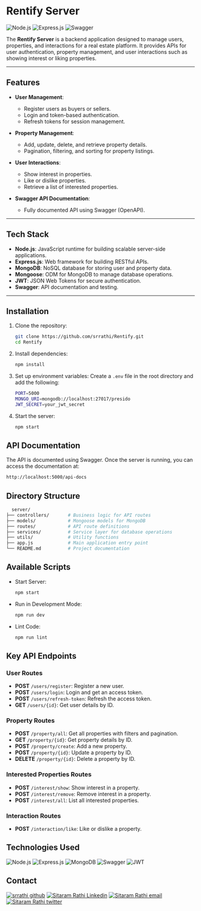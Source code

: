 # Rentify Server

![Node.js](https://img.shields.io/badge/Node.js-v16.x-green)
![Express.js](https://img.shields.io/badge/Express.js-4.x-blue)
![Swagger](https://img.shields.io/badge/Swagger-OpenAPI-yellow)

The **Rentify Server** is a backend application designed to manage users, properties, and interactions for a real estate platform. It provides APIs for user authentication, property management, and user interactions such as showing interest or liking properties.

---

## Features

- **User Management**:
  - Register users as buyers or sellers.
  - Login and token-based authentication.
  - Refresh tokens for session management.

- **Property Management**:
  - Add, update, delete, and retrieve property details.
  - Pagination, filtering, and sorting for property listings.

- **User Interactions**:
  - Show interest in properties.
  - Like or dislike properties.
  - Retrieve a list of interested properties.

- **Swagger API Documentation**:
  - Fully documented API using Swagger (OpenAPI).

---

## Tech Stack

- **Node.js**: JavaScript runtime for building scalable server-side applications.
- **Express.js**: Web framework for building RESTful APIs.
- **MongoDB**: NoSQL database for storing user and property data.
- **Mongoose**: ODM for MongoDB to manage database operations.
- **JWT**: JSON Web Tokens for secure authentication.
- **Swagger**: API documentation and testing.

---

## Installation

1. Clone the repository:
    ```bash
    git clone https://github.com/srrathi/Rentify.git
    cd Rentify
    ```
2. Install dependencies:
    ```bash
    npm install
    ```
3. Set up environment variables: Create a `.env` file in the root directory and add the following:
    ```bash
    PORT=5000
    MONGO_URI=mongodb://localhost:27017/presido
    JWT_SECRET=your_jwt_secret
    ```
4. Start the server:
    ```bash
    npm start
    ```

## API Documentation
The API is documented using Swagger. Once the server is running, you can access the documentation at:

  ```bash
  http://localhost:5000/api-docs
  ```

## Directory Structure
  ```bash
    server/
  ├── controllers/       # Business logic for API routes
  ├── models/            # Mongoose models for MongoDB
  ├── routes/            # API route definitions
  ├── services/          # Service layer for database operations
  ├── utils/             # Utility functions
  ├── app.js             # Main application entry point
  └── README.md          # Project documentation
  ```

## Available Scripts
- Start Server:
  ```bash
  npm start
  ```
- Run in Development Mode:
  ```bash
  npm run dev
  ```
- Lint Code:
  ```bash
  npm run lint
  ```

## Key API Endpoints

### User Routes

- **POST** `/users/register`: Register a new user.  
- **POST** `/users/login`: Login and get an access token.  
- **POST** `/users/refresh-token`: Refresh the access token.  
- **GET** `/users/{id}`: Get user details by ID.  

### Property Routes

- **POST** `/property/all`: Get all properties with filters and pagination.  
- **GET** `/property/{id}`: Get property details by ID.  
- **POST** `/property/create`: Add a new property.  
- **POST** `/property/{id}`: Update a property by ID.  
- **DELETE** `/property/{id}`: Delete a property by ID.  

### Interested Properties Routes

- **POST** `/interest/show`: Show interest in a property.  
- **POST** `/interest/remove`: Remove interest in a property.  
- **POST** `/interest/all`: List all interested properties.  

### Interaction Routes

- **POST** `/interaction/like`: Like or dislike a property.  

## Technologies Used

![Node.js](https://img.shields.io/badge/Node.js-%23339933.svg?style=for-the-badge&logo=node.js&logoColor=white)
![Express.js](https://img.shields.io/badge/Express.js-%23000000.svg?style=for-the-badge&logo=express&logoColor=white)
![MongoDB](https://img.shields.io/badge/MongoDB-%234ea94b.svg?style=for-the-badge&logo=mongodb&logoColor=white)
![Swagger](https://img.shields.io/badge/Swagger-%23Clojure.svg?style=for-the-badge&logo=swagger&logoColor=white)
![JWT](https://img.shields.io/badge/JWT-%23FF5733.svg?style=for-the-badge&logo=jsonwebtokens&logoColor=white)




## Contact
[![srrathi github](https://img.shields.io/badge/GitHub-100000?style=for-the-badge&logo=github&logoColor=white)](https://github.com/srrathi)
[![Sitaram Rathi Linkedin](https://img.shields.io/badge/LinkedIn-0077B5?style=for-the-badge&logo=linkedin&logoColor=white)](https://www.linkedin.com/in/sitaram-rathi-519152197/)
[![Sitaram Rathi email](https://img.shields.io/badge/Gmail-D14836?style=for-the-badge&logo=gmail&logoColor=white)](mailto:srrathi2000@gmail.com)
[![Sitaram Rathi twitter](https://img.shields.io/badge/Twitter-1DA1F2?style=for-the-badge&logo=twitter&logoColor=white)](https://twitter.com/SitaramRathi5)